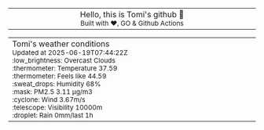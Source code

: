 
<div align="center">
<table>
<tbody>
<td align="center">
<img width="2000" height="0"><br>
Hello, this is Tomi's github 👋<br>
<sup>Built with ❤️, GO & Github Actions</sup><br>
<img width="2000" height="0">
</td>
</tbody>
</table>
</div>
<table>
<tbody>
<td align="left">
<img width="2000" height="0"><br>
Tomi's weather conditions<br>
<sup>Updated at 2025-06-19T07:44:22Z</sup><br>
<sup>:low_brightness: Overcast Clouds</sup><br>
<sup>:thermometer: Temperature 37.59 </sup><br>
<sup>:thermometer: Feels like 44.59</sup><br>
<sup>:sweat_drops: Humidity 68%</sup><br>
<sup>:mask: PM2.5 3.11 μg/m3</sup><br>
<sup>:cyclone: Wind 3.67m/s </sup><br>
<sup>:telescope: Visibility 10000m </sup><br>
<sup>:droplet: Rain 0mm/last 1h </sup><br>
<img width="2000" height="0">
</td>
<td align="left">
<img width="2000" height="0"><br>
<br>
<img width="2000" height="0">
</td>
</tbody>
</table>
</div>
    